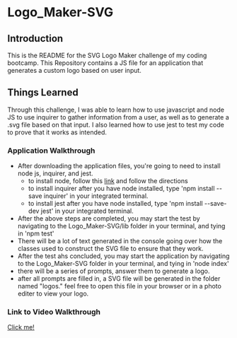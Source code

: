 # Logo_Maker-SVG

## Introduction
This is the README for the SVG Logo Maker challenge of my coding bootcamp. This Repository contains a JS file for an application that generates a custom logo based on user input.

## Things Learned
Through this challenge, I was able to learn how to use javascript and node JS to use inquirer to gather information from a user, as well as to generate a .svg file based on that input. I also learned how to use jest to test my code to prove that it works as intended.

### Application Walkthrough

- After downloading the application files, you're going to need to install node js, inquirer, and jest.
    - to install node, follow this [link](https://nodejs.org/en/download/package-manager) and follow the directions
    - to install inquirer after you have node installed, type 'npm install --save inquirer' in your integrated terminal.
    - to install jest after you have node installed, type 'npm install --save-dev jest' in your integrated terminal.
- After the above steps are completed, you may start the test by navigating to the Logo_Maker-SVG/lib folder in your terminal, and tying in 'npm test'
- There will be a lot of text generated in the console going over how the classes used to construct the SVG file to ensure that they work.
- After the test ahs concluded, you may start the application by navigating to the Logo_Maker-SVG folder in your terminal, and tying in 'node index'
- there will be a series of prompts, answer them to generate a logo.
- after all prompts are filled in, a SVG file will be generated in the folder named "logos." feel free to open this file in your browser or in a photo editer to view your logo.

### Link to Video Walkthrough
[Click me!](https://drive.google.com/file/d/1nD78lh_uT8AqIpM4_hzB6umqrTms7RCW/view?usp=sharing)